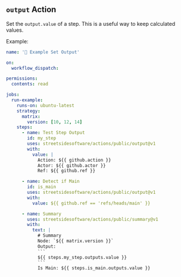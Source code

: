 ## `output` Action

Set the `output.value` of a step. This is a useful way to keep calculated values.

Example:

<!--- @@inject: ../../.github/workflows/example-output.yaml --->

````yaml
name: '📗 Example Set Output'

on:
  workflow_dispatch:

permissions:
  contents: read

jobs:
  run-example:
    runs-on: ubuntu-latest
    strategy:
      matrix:
        version: [10, 12, 14]
    steps:
      - name: Test Step Output
        id: my_step
        uses: streetsidesoftware/actions/public/output@v1
        with:
          value: |
            Action: ${{ github.action }}
            Actor: ${{ github.actor }}
            Ref: ${{ github.ref }}

      - name: Detect if Main
        id: is_main
        uses: streetsidesoftware/actions/public/output@v1
        with:
          value: ${{ github.ref == 'refs/heads/main' }}

      - name: Summary
        uses: streetsidesoftware/actions/public/summary@v1
        with:
          text: |
            # Summary
            Node: `${{ matrix.version }}`
            Output:
            ```
            ${{ steps.my_step.outputs.value }}
            ```
            Is Main: ${{ steps.is_main.outputs.value }}
````

<!--- @@inject-end: ../../.github/workflows/example-output.yaml --->
